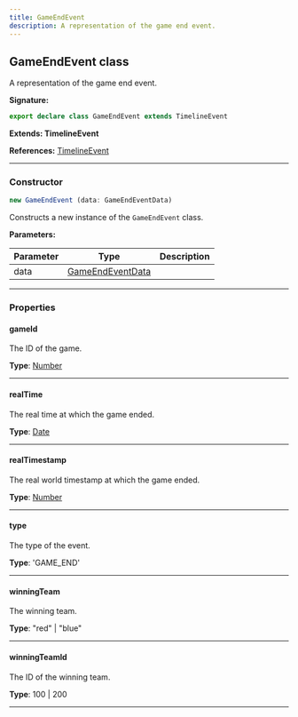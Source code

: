 ```yaml
---
title: GameEndEvent
description: A representation of the game end event.
---
```


## GameEndEvent class

A representation of the game end event.

**Signature:**

```ts
export declare class GameEndEvent extends TimelineEvent 
```

**Extends: TimelineEvent**

**References:** [TimelineEvent](/api/TimelineEvent.md)

---

### Constructor

```ts
new GameEndEvent (data: GameEndEventData)
```

Constructs a new instance of the `GameEndEvent` class.

**Parameters:**

| Parameter | Type | Description |
| --------- | ---- | ----------- |
| data | [GameEndEventData](/api/GameEndEventData.md) |  |
---

### Properties

#### gameId

The ID of the game.



**Type**: [Number](https://developer.mozilla.org/en-US/docs/Web/JavaScript/Reference/Global_Objects/Number)

---

#### realTime

The real time at which the game ended.



**Type**: [Date](https://developer.mozilla.org/en-US/docs/Web/JavaScript/Reference/Global_Objects/Date)

---

#### realTimestamp

The real world timestamp at which the game ended.



**Type**: [Number](https://developer.mozilla.org/en-US/docs/Web/JavaScript/Reference/Global_Objects/Number)

---

#### type

The type of the event.



**Type**: 'GAME_END'

---

#### winningTeam

The winning team.



**Type**: "red" \| "blue"

---

#### winningTeamId

The ID of the winning team.



**Type**: 100 \| 200

---

